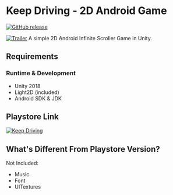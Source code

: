 # Keep Driving - 2D Android Game
[![GitHub release](https://img.shields.io/github/release/rocksdanister/keepdriving.svg)](https://github.com/rocksdanister/KeepDriving/releases)

[![Trailer](https://i.imgur.com/SpvCOsW.png)](https://youtu.be/NnTo1cddtJ0 "demo")
A simple 2D Android Infinite Scroller Game in Unity.

## Requirements
### Runtime & Development
- Unity 2018
- Light2D (included)
- Android SDK & JDK

## Playstore Link
[![Keep Driving](https://play.google.com/intl/en_us/badges/images/generic/en_badge_web_generic.png)](https://play.google.com/store/apps/details?id=com.Rocksdanister.KeepDriving)

## What's Different From Playstore Version?
Not Included:
- Music
- Font
- UITextures

